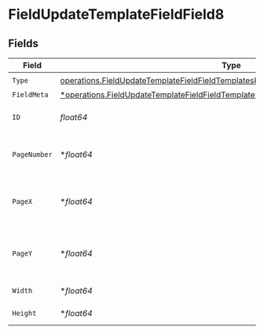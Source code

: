 # FieldUpdateTemplateFieldField8


## Fields

| Field                                                                                                                                                                                       | Type                                                                                                                                                                                        | Required                                                                                                                                                                                    | Description                                                                                                                                                                                 |
| ------------------------------------------------------------------------------------------------------------------------------------------------------------------------------------------- | ------------------------------------------------------------------------------------------------------------------------------------------------------------------------------------------- | ------------------------------------------------------------------------------------------------------------------------------------------------------------------------------------------- | ------------------------------------------------------------------------------------------------------------------------------------------------------------------------------------------- |
| `Type`                                                                                                                                                                                      | [operations.FieldUpdateTemplateFieldFieldTemplatesFieldsRequestRequestBody8Type](../../models/operations/fieldupdatetemplatefieldfieldtemplatesfieldsrequestrequestbody8type.md)            | :heavy_check_mark:                                                                                                                                                                          | N/A                                                                                                                                                                                         |
| `FieldMeta`                                                                                                                                                                                 | [*operations.FieldUpdateTemplateFieldFieldTemplatesFieldsRequestRequestBody8FieldMeta](../../models/operations/fieldupdatetemplatefieldfieldtemplatesfieldsrequestrequestbody8fieldmeta.md) | :heavy_minus_sign:                                                                                                                                                                          | N/A                                                                                                                                                                                         |
| `ID`                                                                                                                                                                                        | *float64*                                                                                                                                                                                   | :heavy_check_mark:                                                                                                                                                                          | The ID of the field to update.                                                                                                                                                              |
| `PageNumber`                                                                                                                                                                                | **float64*                                                                                                                                                                                  | :heavy_minus_sign:                                                                                                                                                                          | The page number the field will be on.                                                                                                                                                       |
| `PageX`                                                                                                                                                                                     | **float64*                                                                                                                                                                                  | :heavy_minus_sign:                                                                                                                                                                          | The X coordinate of where the field will be placed.                                                                                                                                         |
| `PageY`                                                                                                                                                                                     | **float64*                                                                                                                                                                                  | :heavy_minus_sign:                                                                                                                                                                          | The Y coordinate of where the field will be placed.                                                                                                                                         |
| `Width`                                                                                                                                                                                     | **float64*                                                                                                                                                                                  | :heavy_minus_sign:                                                                                                                                                                          | The width of the field.                                                                                                                                                                     |
| `Height`                                                                                                                                                                                    | **float64*                                                                                                                                                                                  | :heavy_minus_sign:                                                                                                                                                                          | The height of the field.                                                                                                                                                                    |